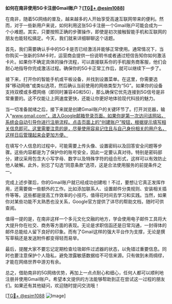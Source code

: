 **如何在南非使用5G卡注册Gmail账户？[[TG💪+ @esim1088](https://t.me/s/esim1088)]**

在南非，随着5G网络的普及，越来越多的人开始享受高速互联网带来的便利。然而，对于一些新用户来说，如何利用这张5G卡注册一个Gmail账户可能会成为一个小难题。其实，只要按照正确的步骤操作，即使是初次接触智能手机和互联网的朋友也能轻松搞定。今天，我们就来详细聊聊这个话题。

首先，我们需要确认手中的5G卡是否已经激活并能够正常使用。通常情况下，当你购买一张新的SIM卡时，运营商会提供一份说明书或者通过短信告知你如何激活卡片。如果你不确定具体的操作流程，可以直接联系你的手机服务商客服，他们会耐心地指导你完成激活过程。确保你的5G卡正常工作后，就可以继续下一步了。

接下来，打开你的智能手机或平板设备，并找到设置菜单。在这里，你需要选择“移动网络”或类似选项，然后确认当前使用的网络类型为“5G”。如果你的设备支持双模或多模网络（即同时兼容4G和5G），那么确保它优先连接到5G信号是非常重要的。这不仅能让上网速度更快，还能让你更好地体验现代科技的魅力。

当一切准备就绪之后，接下来就是创建Gmail账户的关键环节了。打开浏览器，输入“www.gmail.com”，进入Google邮箱登录页面。如果你是第一次访问该网站，系统会自动引导你进行注册流程。点击页面上的“创建账户”按钮，根据提示填写相关信息即可。这里需要注意的是，尽量使用容易记住且与自己身份相关的用户名，这样日后管理起来会更加方便。

在填写个人信息的过程中，可能需要上传头像、设置密码以及回答安全问题等步骤。这些内容都是为了保护你的账号安全，因此一定要认真对待。特别是密码部分，建议采用包含大小写字母、数字以及特殊字符的组合形式，这样可以有效防止他人破解。此外，别忘了勾选“同意条款”选项，这是合法使用服务的前提条件之一。

完成上述步骤后，你的Gmail账户就已经成功创建啦！不过，要想让它真正发挥作用，还需要做一些额外的工作。比如添加联系人、设置邮件分类规则、安装相关插件等等。这些都是提高工作效率的小技巧，值得花时间去学习和实践。当然，如果你对某些功能不太熟悉也没关系，Google官方提供了详尽的帮助文档，随时可供查阅。

值得一提的是，在南非这样一个多元文化交融的地方，学会使用电子邮件工具将大大提升你在社交、商务等方面的表现。无论是求职信函还是日常沟通，一封得体的邮件总能给人留下良好的印象。而有了Gmail这样的强大平台作为支撑，无论是撰写草稿还是发送附件都变得轻而易举。

最后，提醒大家不要忘记定期检查垃圾邮件过滤器的状态，以免错过重要信息。同时也要注意保护个人隐私，避免泄露敏感数据给不可信来源。只有做到未雨绸缪，才能在网络世界中游刃有余。

总之，借助南非的5G网络优势，再加上一点点耐心和细心，任何人都可以顺利地注册并使用Gmail账户。希望本文提供的方法能够帮助到正在尝试这一过程的朋友们。如果还有其他疑问，欢迎随时提问交流哦！

[[TG💪+ @esim1088](https://t.me/s/esim1088) ![Image](https://i.postimg.cc/4NQfJmqS/Snipaste-2025-05-13-00-14-12.png)]